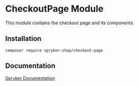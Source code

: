 # CheckoutPage Module

This module contains the checkout page and its components.

## Installation

```
composer require spryker-shop/checkout-page
```

## Documentation

[Spryker Documentation](https://academy.spryker.com)
